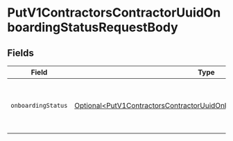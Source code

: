 # PutV1ContractorsContractorUuidOnboardingStatusRequestBody


## Fields

| Field                                                                                                                                                                  | Type                                                                                                                                                                   | Required                                                                                                                                                               | Description                                                                                                                                                            |
| ---------------------------------------------------------------------------------------------------------------------------------------------------------------------- | ---------------------------------------------------------------------------------------------------------------------------------------------------------------------- | ---------------------------------------------------------------------------------------------------------------------------------------------------------------------- | ---------------------------------------------------------------------------------------------------------------------------------------------------------------------- |
| `onboardingStatus`                                                                                                                                                     | [Optional\<PutV1ContractorsContractorUuidOnboardingStatusOnboardingStatus>](../../models/operations/PutV1ContractorsContractorUuidOnboardingStatusOnboardingStatus.md) | :heavy_minus_sign:                                                                                                                                                     | The updated onboarding status for the contractor                                                                                                                       |